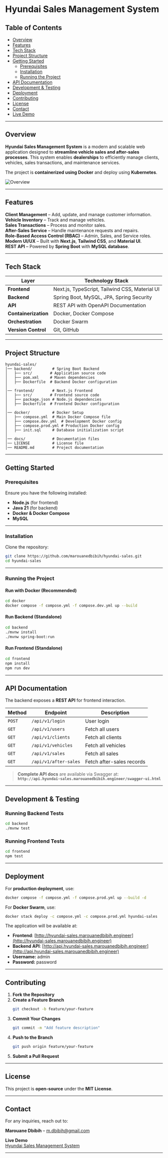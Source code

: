 # Hyundai Sales Management System

## Table of Contents

- [Overview](#-overview)  
- [Features](#-features)  
- [Tech Stack](#️-tech-stack)  
- [Project Structure](#-project-structure)  
- [Getting Started](#-getting-started)  
  - [Prerequisites](#-prerequisites)  
  - [Installation](#-installation)  
  - [Running the Project](#-running-the-project)  
- [API Documentation](#-api-documentation)  
- [Development & Testing](#-development--testing)  
- [Deployment](#-deployment)  
- [Contributing](#-contributing)  
- [License](#-license)  
- [Contact](#-contact)  
- [Live Demo](#-live-demo)  
---

## Overview  

**Hyundai Sales Management System** is a modern and scalable web application designed to **streamline vehicle sales and after-sales processes**. This system enables **dealerships** to efficiently manage clients, vehicles, sales transactions, and maintenance services.  

The project is **containerized using Docker** and deploy using **Kubernetes**.  

![Overview](/docs/images/overview.png)

---

## Features  

**Client Management** – Add, update, and manage customer information.  
**Vehicle Inventory** – Track and manage vehicles.  
**Sales Transactions** – Process and monitor sales.  
**After-Sales Service** – Handle maintenance requests and repairs.  
**Role-Based Access Control (RBAC)** – Admin, Sales, and Service roles.  
**Modern UI/UX** – Built with **Next.js**, **Tailwind CSS**, and **Material UI**.  
**REST API** – Powered by **Spring Boot** with **MySQL database**.  

---

## Tech Stack  

| Layer            | Technology Stack                                |
|-----------------|------------------------------------------------|
| **Frontend**    | Next.js, TypeScript, Tailwind CSS, Material UI |
| **Backend**     | Spring Boot, MySQL, JPA, Spring Security      |
| **API**         | REST API with OpenAPI Documentation           |
| **Containerization** | Docker, Docker Compose                    |
| **Orchestration** | Docker Swarm                                 |
| **Version Control** | Git, GitHub                               |

---

## Project Structure  

```
hyundai-sales/
│── backend/         # Spring Boot Backend
│   ├── src/        # Application source code
│   ├── pom.xml     # Maven dependencies
│   ├── Dockerfile  # Backend Docker configuration
│
│── frontend/        # Next.js Frontend
│   ├── src/        # Frontend source code
│   ├── package.json # Node.js dependencies
│   ├── Dockerfile  # Frontend Docker configuration
│
│── docker/          # Docker Setup
│   ├── compose.yml  # Main Docker Compose file
│   ├── compose.dev.yml  # Development Docker config
│   ├── compose.prod.yml # Production Docker config
│   ├── init.sql     # Database initialization script
│
│── docs/            # Documentation files
│── LICENSE          # License file
│── README.md        # Project documentation
```

---

## Getting Started  

### Prerequisites  

Ensure you have the following installed:  

- **Node.js** (for frontend)  
- **Java 21** (for backend)  
- **Docker & Docker Compose**  
- **MySQL**  

---

### Installation  

Clone the repository:

```sh
git clone https://github.com/marouanedbibih/hyundai-sales.git
cd hyundai-sales
```

---

### Running the Project  

#### Run with Docker (Recommended)  

```sh
cd docker
docker compose -f compose.yml -f compose.dev.yml up --build
```

#### Run Backend (Standalone)  

```sh
cd backend
./mvnw install
./mvnw spring-boot:run
```

#### Run Frontend (Standalone)  

```sh
cd frontend
npm install
npm run dev
```

---


## API Documentation  

The backend exposes a **REST API** for frontend interaction.  

| Method | Endpoint                        | Description               |
|--------|---------------------------------|---------------------------|
| `POST` | `/api/v1/login`                | User login                |
| `GET`  | `/api/v1/users`                | Fetch all users           |
| `GET`  | `/api/v1/clients`              | Fetch all clients         |
| `GET`  | `/api/v1/vehicles`             | Fetch all vehicles        |
| `GET`  | `/api/v1/sales`                | Fetch all sales           |
| `GET`  | `/api/v1/after-sales`          | Fetch after-sales records |

> **Complete API docs** are available via Swagger at:  
> **`http://api.hyundai-sales.marouanedbibih.engineer/swagger-ui.html`**

---

## Development & Testing  

### Running Backend Tests  

```sh
cd backend
./mvnw test
```

### Running Frontend Tests  

```sh
cd frontend
npm test
```

---

## Deployment  

For **production deployment**, use:  

```sh
docker compose -f compose.yml -f compose.prod.yml up --build -d
```

For **Docker Swarm**, use:
```sh
docker stack deploy -c compose.yml -c compose.prod.yml hyundai-sales
```

The application will be available at:  

- **Frontend**: [http://hyundai-sales.marouanedbibih.engineer](http://hyundai-sales.marouanedbibih.engineer)  
- **Backend API**: [http://api.hyundai-sales.marouanedbibih.engineer](http://api.hyundai-sales.marouanedbibih.engineer)
- **Username:** admin
- **Password:** password



---

## Contributing  

1. **Fork the Repository**  
2. **Create a Feature Branch**  
   ```sh
   git checkout -b feature/your-feature
   ```
3. **Commit Your Changes**  
   ```sh
   git commit -m "Add feature description"
   ```
4. **Push to the Branch**  
   ```sh
   git push origin feature/your-feature
   ```
5. **Submit a Pull Request**  

---

## License  

This project is **open-source** under the **MIT License**.  

---

## Contact  

For any inquiries, reach out to:  

**Marouane Dbibih** – [m.dbibih@gmail.com](mailto:m.dbibih@gmail.com)  

**Live Demo**  
[Hyundai Sales Management System](http://hyundai-sales.marouanedbibih.engineer)

---